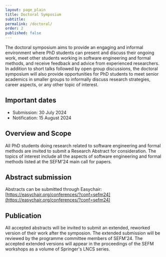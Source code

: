 ```yaml
---
layout: page_plain
title: Doctoral Symposium
subtitle:
permalink: /doctoral/
order: 2
published: false
---
```

The doctoral symposium aims to provide an engaging and informal environment where PhD students can present and discuss their ongoing work, meet other students working in software engineering and formal methods, and receive feedback and advice from experienced researchers. In addition to short talks followed by open group discussions, the doctoral symposium will also provide opportunities for PhD students to meet senior academics in smaller groups to informally discuss research strategies, career aspects, or any other topic of interest.

## Important dates
- Submission: 30 July 2024
- Notification: 15 August 2024

## Overview and Scope

All PhD students doing research related to software engineering and formal methods are invited to submit a Research Abstract for consideration.  The topics of interest include all the aspects of software engineering and formal methods listed at the SEFM'24 main call for papers.

## Abstract submission

Abstracts can be submitted through Easychair:
[https://easychair.org/conferences/?conf=sefm24](https://easychair.org/conferences/?conf=sefm24)

## Publication

All accepted abstracts will be invited to submit an extended, reworked version of their work after the symposion.  The extended submission will be reviewed by the programme committee members of SEFM'24.  The accepted extended versions will appear in the proceedings of the SEFM workshops as a volume of Springer's LNCS series.

